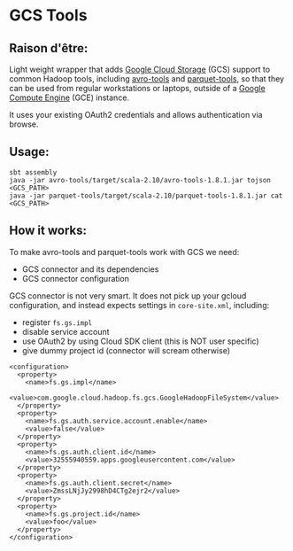 GCS Tools
=========

## Raison d'être:

Light weight wrapper that adds [Google Cloud
Storage](https://cloud.google.com/storage/) (GCS) support to common Hadoop
tools, including
[avro-tools](https://mvnrepository.com/artifact/org.apache.avro/avro-tools) and
[parquet-tools](https://mvnrepository.com/artifact/org.apache.parquet/parquet-tools),
so that they can be used from regular workstations or laptops, outside of a
[Google Compute Engine](https://cloud.google.com/compute/) (GCE) instance.

It uses your existing OAuth2 credentials and allows authentication via browse.

## Usage:

```
sbt assembly
java -jar avro-tools/target/scala-2.10/avro-tools-1.8.1.jar tojson <GCS_PATH>
java -jar parquet-tools/target/scala-2.10/parquet-tools-1.8.1.jar cat <GCS_PATH>
```

## How it works:

To make avro-tools and parquet-tools work with GCS we need:
- GCS connector and its dependencies
- GCS connector configuration

GCS connector is not very smart. It does not pick up your gcloud configuration,
and instead expects settings in `core-site.xml`, including:

- register `fs.gs.impl`
- disable service account
- use OAuth2 by using Cloud SDK client (this is NOT user specific)
- give dummy project id (connector will scream otherwise)

```
<configuration>
  <property>
    <name>fs.gs.impl</name>
    <value>com.google.cloud.hadoop.fs.gcs.GoogleHadoopFileSystem</value>
  </property>
  <property>
    <name>fs.gs.auth.service.account.enable</name>
    <value>false</value>
  </property>
  <property>
    <name>fs.gs.auth.client.id</name>
    <value>32555940559.apps.googleusercontent.com</value>
  </property>
  <property>
    <name>fs.gs.auth.client.secret</name>
    <value>ZmssLNjJy2998hD4CTg2ejr2</value>
  </property>
  <property>
    <name>fs.gs.project.id</name>
    <value>foo</value>
  </property>
</configuration>
```

